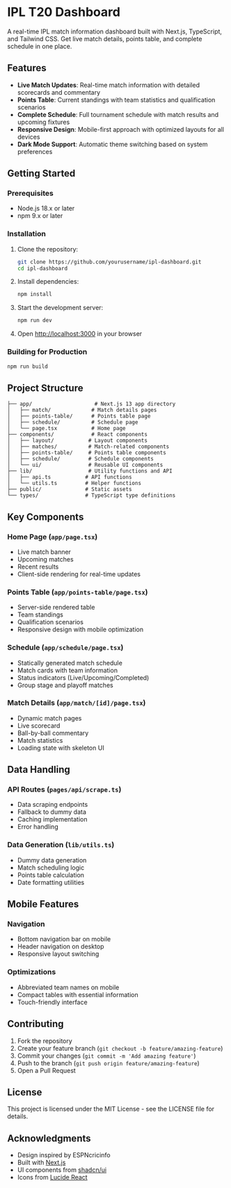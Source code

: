 # IPL T20 Dashboard

A real-time IPL match information dashboard built with Next.js, TypeScript, and Tailwind CSS. Get live match details, points table, and complete schedule in one place.

## Features

- **Live Match Updates**: Real-time match information with detailed scorecards and commentary
- **Points Table**: Current standings with team statistics and qualification scenarios
- **Complete Schedule**: Full tournament schedule with match results and upcoming fixtures
- **Responsive Design**: Mobile-first approach with optimized layouts for all devices
- **Dark Mode Support**: Automatic theme switching based on system preferences

## Getting Started

### Prerequisites

- Node.js 18.x or later
- npm 9.x or later

### Installation

1. Clone the repository:
   ```bash
   git clone https://github.com/yourusername/ipl-dashboard.git
   cd ipl-dashboard
   ```

2. Install dependencies:
   ```bash
   npm install
   ```

3. Start the development server:
   ```bash
   npm run dev
   ```

4. Open [http://localhost:3000](http://localhost:3000) in your browser

### Building for Production

```bash
npm run build
```

## Project Structure

```
├── app/                    # Next.js 13 app directory
│   ├── match/             # Match details pages
│   ├── points-table/      # Points table page
│   ├── schedule/          # Schedule page
│   └── page.tsx           # Home page
├── components/            # React components
│   ├── layout/           # Layout components
│   ├── matches/          # Match-related components
│   ├── points-table/     # Points table components
│   ├── schedule/         # Schedule components
│   └── ui/               # Reusable UI components
├── lib/                  # Utility functions and API
│   ├── api.ts           # API functions
│   └── utils.ts         # Helper functions
├── public/              # Static assets
└── types/               # TypeScript type definitions
```

## Key Components

### Home Page (`app/page.tsx`)
- Live match banner
- Upcoming matches
- Recent results
- Client-side rendering for real-time updates

### Points Table (`app/points-table/page.tsx`)
- Server-side rendered table
- Team standings
- Qualification scenarios
- Responsive design with mobile optimization

### Schedule (`app/schedule/page.tsx`)
- Statically generated match schedule
- Match cards with team information
- Status indicators (Live/Upcoming/Completed)
- Group stage and playoff matches

### Match Details (`app/match/[id]/page.tsx`)
- Dynamic match pages
- Live scorecard
- Ball-by-ball commentary
- Match statistics
- Loading state with skeleton UI

## Data Handling

### API Routes (`pages/api/scrape.ts`)
- Data scraping endpoints
- Fallback to dummy data
- Caching implementation
- Error handling

### Data Generation (`lib/utils.ts`)
- Dummy data generation
- Match scheduling logic
- Points table calculation
- Date formatting utilities

## Mobile Features

### Navigation
- Bottom navigation bar on mobile
- Header navigation on desktop
- Responsive layout switching

### Optimizations
- Abbreviated team names on mobile
- Compact tables with essential information
- Touch-friendly interface

## Contributing

1. Fork the repository
2. Create your feature branch (`git checkout -b feature/amazing-feature`)
3. Commit your changes (`git commit -m 'Add amazing feature'`)
4. Push to the branch (`git push origin feature/amazing-feature`)
5. Open a Pull Request

## License

This project is licensed under the MIT License - see the LICENSE file for details.

## Acknowledgments

- Design inspired by ESPNcricinfo
- Built with [Next.js](https://nextjs.org/)
- UI components from [shadcn/ui](https://ui.shadcn.com/)
- Icons from [Lucide React](https://lucide.dev/)
